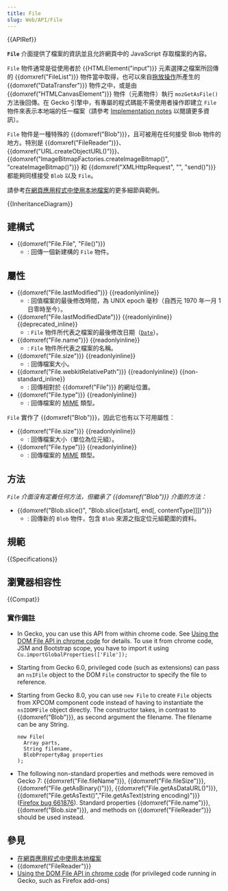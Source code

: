 ```yaml
---
title: File
slug: Web/API/File
---
```


{{APIRef}}

**`File`** 介面提供了檔案的資訊並且允許網頁中的 JavaScript 存取檔案的內容。

`File` 物件通常是從使用者於 {{HTMLElement("input")}} 元素選擇之檔案所回傳的 {{domxref("FileList")}} 物件當中取得，也可以來自[拖放操作](/zh-TW/docs/Web/Guide/HTML/Drag_and_drop)所產生的 {{domxref("DataTransfer")}} 物件之中，或是由 {{domxref("HTMLCanvasElement")}} 物件（元素物件）執行 `mozGetAsFile()` 方法後回傳。在 Gecko 引擎中，有專屬的程式碼能不需使用者操作即建立 `File` 物件來表示本地端的任一檔案（請參考 [Implementation notes](#implementation_notes) 以閱讀更多資訊）。

`File` 物件是一種特殊的 {{domxref("Blob")}}，且可被用在任何接受 Blob 物件的地方。特別是 {{domxref("FileReader")}}、{{domxref("URL.createObjectURL()")}}、{{domxref("ImageBitmapFactories.createImageBitmap()", "createImageBitmap()")}} 和 {{domxref("XMLHttpRequest", "", "send()")}} 都能夠同樣接受 `Blob` 以及 `File`。

請參考[在網頁應用程式中使用本地檔案](/docs/Using_files_from_web_applications)的更多細節與範例。

{{InheritanceDiagram}}

## 建構式

- {{domxref("File.File", "File()")}}
  - : 回傳一個新建構的 `File` 物件。

## 屬性

- {{domxref("File.lastModified")}} {{readonlyinline}}
  - : 回值檔案的最後修改時間，為 UNIX epoch 毫秒（自西元 1970 年一月 1 日零時至今）。
- {{domxref("File.lastModifiedDate")}} {{readonlyinline}} {{deprecated_inline}}
  - : `File` 物件所代表之檔案的最後修改日期（[`Date`](/docs/Web/JavaScript/Reference/Global_Objects/Date)）。
- {{domxref("File.name")}} {{readonlyinline}}
  - : `File` 物件所代表之檔案的名稱。
- {{domxref("File.size")}} {{readonlyinline}}
  - : 回傳檔案大小。
- {{domxref("File.webkitRelativePath")}} {{readonlyinline}} {{non-standard_inline}}
  - : 回傳相對於 {{domxref("File")}} 的網址位置。
- {{domxref("File.type")}} {{readonlyinline}}
  - : 回傳檔案的 [MIME](/docs/Web/HTTP/Basics_of_HTTP/MIME_types) 類型。

`File` 實作了 {{domxref("Blob")}}，因此它也有以下可用屬性：

- {{domxref("File.size")}} {{readonlyinline}}
  - : 回傳檔案大小（單位為位元組）。
- {{domxref("File.type")}} {{readonlyinline}}
  - : 回傳檔案的 [MIME](/zh-TW/docs/Web/HTTP/Basics_of_HTTP/MIME_types) 類型。

## 方法

_`File` 介面沒有定義任何方法，但繼承了 {{domxref("Blob")}} 介面的方法：_

- {{domxref("Blob.slice()", "Blob.slice([start[, end[, contentType]]])")}}
  - : 回傳新的 `Blob` 物件，包含 `Blob` 來源之指定位元組範圍的資料。

## 規範

{{Specifications}}

## 瀏覽器相容性

{{Compat}}

### 實作備註

- In Gecko, you can use this API from within chrome code. See [Using the DOM File API in chrome code](/zh-TW/docs/Extensions/Using_the_DOM_File_API_in_chrome_code) for details. To use it from chrome code, JSM and Bootstrap scope, you have to import it using `Cu.importGlobalProperties(['File']);`
- Starting from Gecko 6.0, privileged code (such as extensions) can pass an `nsIFile` object to the DOM `File` constructor to specify the file to reference.
- Starting from Gecko 8.0, you can use `new File` to create `File` objects from XPCOM component code instead of having to instantiate the `nsIDOMFile` object directly. The constructor takes, in contrast to {{domxref("Blob")}}, as second argument the filename. The filename can be any String.

  ```plain
  new File(
    Array parts,
    String filename,
    BlobPropertyBag properties
  );
  ```

- The following non-standard properties and methods were removed in Gecko 7: {{domxref("File.fileName")}}, {{domxref("File.fileSize")}}, {{domxref("File.getAsBinary()")}}, {{domxref("File.getAsDataURL()")}}, {{domxref("File.getAsText()","File.getAsText(string encoding)")}} ([Firefox bug 661876](https://bugzilla.mozilla.org/show_bug.cgi?id%3D661876)). Standard properties {{domxref("File.name")}}, {{domxref("Blob.size")}}, and methods on {{domxref("FileReader")}} should be used instead.

## 參見

- [在網頁應用程式中使用本地檔案](/docs/Using_files_from_web_applications)
- {{domxref("FileReader")}}
- [Using the DOM File API in chrome code](/docs/Extensions/Using_the_DOM_File_API_in_chrome_code) (for privileged code running in Gecko, such as Firefox add-ons)
